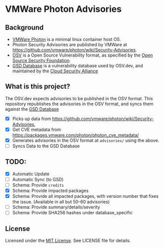 # VMWare Photon Advisories

## Background

- [VMWare Photon](https://vmware.github.io/photon) is a minimal linux container host OS.
- Photon Security Advisories are published by VMWare at https://github.com/vmware/photon/wiki/Security-Advisories.
- [OSV](https://ossf.github.io/osv-schema/) is a Open Source Vulnerability format, as specified by the [Open Source Security Foundation](https://openssf.org).
- [GSD Database](https://globalsecuritydatabase.org/) is a vulnerability database used by OSV.dev, and maintained by the [Cloud Security Alliance](https://cloudsecurityalliance.org/)

## What is this project?

The OSV.dev expects advisories to be published in the OSV format. This repository
republishes the advisories in the OSV format, and syncs them against the
[GSD Database](https://github.com/cloudsecurityalliance/gsd-database)

- [x] Picks up data from https://github.com/vmware/photon/wiki/Security-Advisories,
- [x] Get CVE metadata from https://packages.vmware.com/photon/photon_cve_metadata/
- [x] Generates advisories in the OSV format at `advisories/` using the above.
- [ ] Syncs Data to the GSD Database

## TODO:

- [x] Automatic Update
- [ ] Automatic Sync (to GSD)
- [ ] Schema: Provide `credits`
- [x] Schema: Provide impacted packages
- [x] Schema: Provide all impacted packages, with version number that fixes the issue. (Available in all but 50-60 advisories)
- [ ] Schema: Provide summary/details/severity
- [ ] Schema: Provide SHA256 hashes under database_specific

## License

Licensed under the [MIT License](https://nemo.mit-license.org/). See LICENSE file for details.